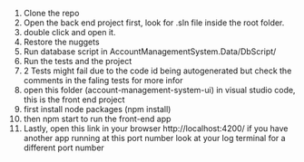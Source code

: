 1. Clone the repo
2. Open the back end project first, look for .sln file inside the root folder.
3. double click and open it.
5. Restore the nuggets
6. Run database script in AccountManagementSystem.Data/DbScript/
7. Run the tests and the project
8. 2 Tests might fail due to the code id being autogenerated but check the comments in the faling tests for more infor
9. open this folder (account-management-system-ui) in visual studio code, this is the front end project
10. first install node packages (npm install)
11. then npm start to run the front-end app
12. Lastly, open this link in your browser http://localhost:4200/ if you have another app running at this port number look at your log terminal for a different port number
